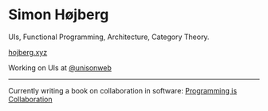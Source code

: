 # Simon Højberg
UIs, Functional Programming, Architecture, Category Theory. 

[hojberg.xyz](https://hojberg.xyz)

Working on UIs at [@unisonweb](https://github.com/unisonweb)

---

Currently writing a book on collaboration in software: [Programming is Collaboration](https://programming-is-collaboration.com)

<!--
**hojberg/hojberg** is a ✨ _special_ ✨ repository because its `README.md` (this file) appears on your GitHub profile.

Here are some ideas to get you started:

- 🔭 I’m currently working on ...
- 🌱 I’m currently learning ...
- 👯 I’m looking to collaborate on ...
- 🤔 I’m looking for help with ...
- 💬 Ask me about ...
- 📫 How to reach me: ...
- 😄 Pronouns: ...
- ⚡ Fun fact: ...
-->

